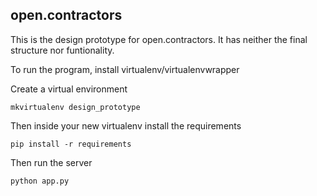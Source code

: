 ## open.contractors

This is the design prototype for open.contractors. It has neither the final structure nor funtionality.

To run the program, install virtualenv/virtualenvwrapper

Create a virtual environment

`mkvirtualenv design_prototype`

Then inside your new virtualenv install the requirements

`pip install -r requirements`

Then run the server

`python app.py`